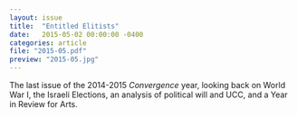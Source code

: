 ```yaml
---
layout: issue
title:  "Entitled Elitists"
date:   2015-05-02 00:00:00 -0400
categories: article
file: "2015-05.pdf"
preview: "2015-05.jpg"
---
```


The last issue of the 2014-2015 *Convergence* year, looking back on World War I, the Israeli Elections, an analysis of political will and UCC, and a Year in Review for Arts.
